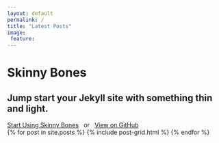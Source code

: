 ```yaml
---
layout: default
permalink: /
title: "Latest Posts"
image:
 feature: 
---
```

 <div class="page-lead" style="background-image:url://adokter.github.io/images/Brent-RONK-small.jpg">
      <div class="wrap page-lead-content">
        <h1>Skinny Bones</h1>
        <h2>Jump start your Jekyll site with something thin and light.</h2>
        <a href="//mmistakes.github.io/skinny-bones-jekyll/getting-started/" class="btn-inverse">Start Using Skinny Bones</a> &nbsp; or &nbsp; <a href="https://github.com/mmistakes/skinny-bones-jekyll" class="btn-inverse">View on GitHub</a>
      </div><!-- /.page-lead-content -->
</div><!-- /.page-lead -->

   
<div class="tiles">
{% for post in site.posts %}
	{% include post-grid.html %}
{% endfor %}
</div><!-- /.tiles -->

